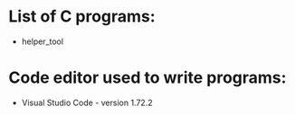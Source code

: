 # List of C programs:
- helper_tool

# Code editor used to write programs:
- Visual Studio Code - version 1.72.2
